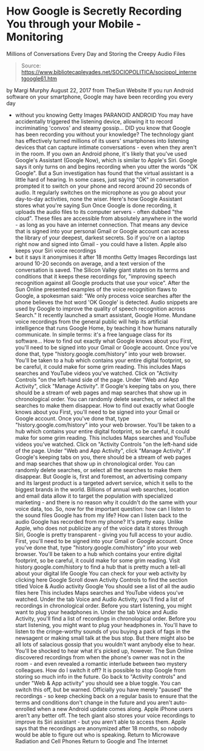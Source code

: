 # How Google is Secretly Recording You through your Mobile - Monitoring 
Millions of Conversations Every Day and Storing the Creepy Audio Files

> Source: https://www.bibliotecapleyades.net/SOCIOPOLITICA/sociopol_internetgoogle61.htm

by Margi Murphy August 22, 2017
from TheSun Website
If you run Android software on your smartphone,
Google may have been recording you every day
- without you knowing Getty Images
PARANOID ANDROID
You may have accidentally triggered
the listening device,
allowing it to record
incriminating 'convos'
and steamy gossip...
DID you know that Google has been recording you without your knowledge? The technology giant has effectively turned millions of its users' smartphones into listening devices that can capture intimate conversations - even when they aren't in the room.
If you own an Android phone, it's likely that you've used Google's Assistant (Google Now), which is similar to Apple's Siri. Google says it only turns on and begins recording when you utter the words "OK Google". But a Sun investigation has found that the virtual assistant is a little hard of hearing. In some cases, just saying "OK" in conversation prompted it to switch on your phone and record around 20 seconds of audio. It regularly switches on the microphone as you go about your day-to-day activities, none the wiser.
Here's how Google Assistant
stores what you're saying Sun
Once Google is done recording, it uploads the audio files to its computer servers - often dubbed "the cloud". These files are accessible from absolutely anywhere in the world - as long as you have an internet connection. That means any device that is signed into your personal Gmail or Google account can access the library of your deepest, darkest secrets. So if you're on a laptop right now and signed into Gmail - you could have a listen.
Apple also keeps your Siri voice recordings
- but it says it anonymises it after 18 months Getty Images
Recordings last around 10-20 seconds on average, and a text version of the conversation is saved. The Silicon Valley giant states on its terms and conditions that it keeps these recordings for,
"improving speech recognition against all Google products that use your voice".
After the Sun Online presented examples of the voice recognition flaws to Google, a spokesman said:
"We only process voice searches after the phone believes the hot word 'OK Google' is detected. Audio snippets are used by Google to improve the quality of speech recognition across Search."
It recently launched a smart assistant, Google Home. Mundane voice recordings from the general public will help its artificial intelligence that runs Google Home, by teaching it how humans naturally communicate. In simple terms:
it's a free language class for its software...
How to find out exactly what Google knows about you First, you'll need to be signed into your Gmail or Google account. Once you've done that, type "history.google.com/history" into your web browser. You'll be taken to a hub which contains your entire digital footprint, so be careful, it could make for some grim reading. This includes Maps searches and YouTube videos you've watched. Click on "Activity Controls "on the left-hand side of the page. Under "Web and App Activity", click "Manage Activity". If Google's keeping tabs on you, there should be a stream of web pages and map searches that show up in chronological order. You can randomly delete searches, or select all the searches to make them disappear.
How to find out exactly what Google knows about you
First, you'll need to be signed into your Gmail or Google account.
Once you've done that, type "history.google.com/history" into your web browser.
You'll be taken to a hub which contains your entire digital footprint, so be careful, it could make for some grim reading.
This includes Maps searches and YouTube videos you've watched.
Click on "Activity Controls "on the left-hand side of the page.
Under "Web and App Activity", click "Manage Activity".
If Google's keeping tabs on you, there should be a stream of web pages and map searches that show up in chronological order.
You can randomly delete searches, or select all the searches to make them disappear.
But Google is, first and foremost, an advertising company and its largest product is a targeted advert service, which it sells to the biggest brands in the world. Billions of annual web searches, location and email data allow it to target the population with specialized marketing - and there is no reason why it couldn't do the same with your voice data, too. So, now for the important question:
how can I listen to the sound files Google has from my life?
How can I listen back to the audio Google has recorded from my phone? It's pretty easy. Unlike Apple, who does not publicize any of the voice data it stores through Siri, Google is pretty transparent - giving you full access to your audio.
First, you'll need to be signed into your Gmail or Google account. Once you've done that, type "history.google.com/history" into your web browser. You'll be taken to a hub which contains your entire digital footprint, so be careful, it could make for some grim reading.
Visit history.google.com/history
to find a hub that is pretty much
a tell-all about your digital life Google
You can check for your web activity by clicking here Google
Scroll down Activity Controls
to find the section titled Voice & Audio activity Google
You should see a list
of all the audio files here
This includes Maps searches and YouTube videos you've watched. Under the tab Voice and Audio Activity, you'll find a list of recordings in chronological order. Before you start listening, you might want to plug your headphones in.
Under the tab Voice and Audio Activity, you'll find a list of recordings in chronological order.
Before you start listening, you might want to plug your headphones in.
You'll have to listen to the cringe-worthy sounds of you buying a pack of fags in the newsagent or making small talk at the bus stop.
But there might also be all lots of salacious gossip that you wouldn't want anybody else to hear. You'll be shocked to hear what it's picked up, however. The Sun Online discovered recordings from when the phone's owner was not in the room - and even revealed a romantic interlude between two mystery colleagues.
How do I switch it off? It is possible to stop Google from storing so much info in the future. Go back to "Activity controls" and under "Web & App activity" you should see a blue toggle. You can switch this off, but be warned. Officially you have merely "paused" the recordings - so keep checking back on a regular basis to ensure that the terms and conditions don't change in the future and you aren't auto-enrolled when a new Android update comes along. Apple iPhone users aren't any better off. The tech giant also stores your voice recordings to improve its Siri assistant - but you aren't able to access them. Apple says that the recordings are anonymized after 18 months, so nobody would be able to figure out who is speaking.
Return to Microwave Radiation and Cell Phones
Return to Google and The Internet
